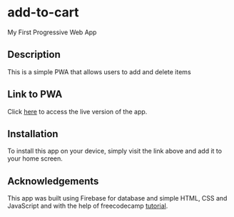 # add-to-cart
My First Progressive Web App

<h2>Description</h2>
<p>This is a simple PWA that allows users to add and delete items</p>

<h2>Link to PWA</h2>
<p>Click <a href="https://add-to-cart-jeetjyoti-deka.netlify.app/">here</a> to access the live version of the app.</p>

<h2>Installation</h2>
<p>To install this app on your device, simply visit the link above and add it to your home screen.</p>

<h2>Acknowledgements</h2>
<p>This app was built using Firebase for database and simple HTML, CSS and JavaScript and with the help of freecodecamp <a href="https://www.youtube.com/watch?v=UFD4SP91tSM">tutorial</a>.</p>
